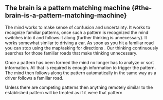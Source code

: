 ## The brain is a pattern matching machine {#the-brain-is-a-pattern-matching-machine}

The mind works to make sense of confusion and uncertainty. It works to recognize familiar patterns, once such a pattern is recognized the mind switches into it and follows it along (further thinking is unnecessary). It works somewhat similar to driving a car. As soon as you hit a familiar road you can stop using the map/asking for directions . Our thinking continuously searches for those familiar roads that make thinking unnecessary.

Once a pattern has been formed the mind no longer has to analyze or sort information. All that is required is enough information to trigger the pattern. The mind then follows along the pattern automatically in the same way as a driver follows a familiar road.

Unless there are competing patterns then anything remotely similar to the established pattern will be treated as if it were that pattern.